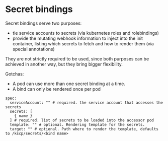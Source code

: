 
# Secret bindings

Secret bindings serve two purposes:
- tie service accounts to secrets (via kubernetes roles and rolebindings)
- provide the mutating webhook information to inject into the init container, listing which secrets to fetch and how to render them (via special annotations)

They are not strictly required to be used, since both purposes can be achieved in another way, but they bring bigger flexibility.

Gotchas:
- A pod can use more than one secret binding at a time.
- A bind can only be rendered once per pod

```
spec:
  serviceAccount: "" # required. the service account that accesses the secrets
  secrets: [
    { name }
  ] # required. list of secrets to be loaded into the accessor pod
  template: "" # optional. Rendering template for the secrets.
  target: "" # optional. Path where to render the template, defaults to /kscp/secrets/<bind name>
```